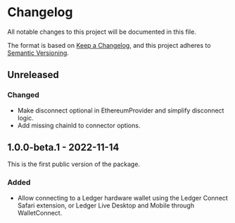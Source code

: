 # Changelog

All notable changes to this project will be documented in this file.

The format is based on [Keep a Changelog](https://keepachangelog.com/en/1.0.0/),
and this project adheres to [Semantic Versioning](https://semver.org/spec/v2.0.0.html).

## Unreleased

### Changed
- Make disconnect optional in EthereumProvider and simplify disconnect logic.
- Add missing chainId to connector options.

## 1.0.0-beta.1 - 2022-11-14
This is the first public version of the package.

### Added
- Allow connecting to a Ledger hardware wallet using the Ledger Connect
  Safari extension, or Ledger Live Desktop and Mobile through WalletConnect.
